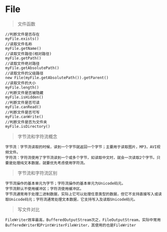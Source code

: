 # File

> 文件函数

    //判断文件是否存在  
    myFile.exists()
    //读取文件名称  
    myFile.getName()
    //读取文件路径(相对路径)  
    myFile.getPath()
    //读取文件绝对路径  
    myFile.getAbsolutePath()
    //读取文件的父级路径  
    new File(myFile.getAbsolutePath()).getParent()
    //读取文件的大小  
    myFile.length()
    //判断文件是否被隐藏  
    myFile.isHidden()
    //判断文件是否可读  
    myFile.canRead()
    //判断文件是否可写  
    myFile.canWrite()
    //判断文件是否为文件夹  
    myFile.isDirectory()

> 字节流和字符流概念
```text
字节流：字节流读取的时候，读到一个字节就返回一个字节；主要用于读取图片，MP3，AVI视频文件。
字符流：字符流使用了字节流读到一个或多个字节，如读取中文时，就会一次读取2个字节。只要是处理纯文本数据，就要优先考虑使用字符流。
```

> 字节流和字符流区别
```text
字节流操作的基本单元为字节；字符流操作的基本单元为Unicode码元。
字节流默认不使用缓冲区；字符流使用缓冲区。
字节流通常用于处理二进制数据，实际上它可以处理任意类型的数据，但它不支持直接写入或读取Unicode码元；字符流通常处理文本数据，它支持写入及读取Unicode码元。
```

> 写文件对比
```text
FileWriter效率最高，BufferedOutputStream次之，FileOutputStream，实际中常用BufferedWriter和PrintWriterFileWriter，其使用的也是FileWriter
```